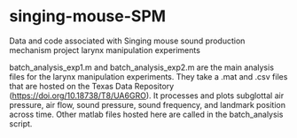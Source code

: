 # singing-mouse-SPM
Data and code associated with Singing mouse sound production mechanism project larynx manipulation experiments

batch_analysis_exp1.m and batch_analysis_exp2.m are the main analysis files for the larynx manipulation experiments. They take a .mat and .csv files that are hosted on the Texas Data Repository (https://doi.org/10.18738/T8/UA6GRO). It processes and plots subglottal air pressure, air flow, sound pressure, sound frequency, and landmark position across time. Other matlab files hosted here are called in the batch_analysis script.



